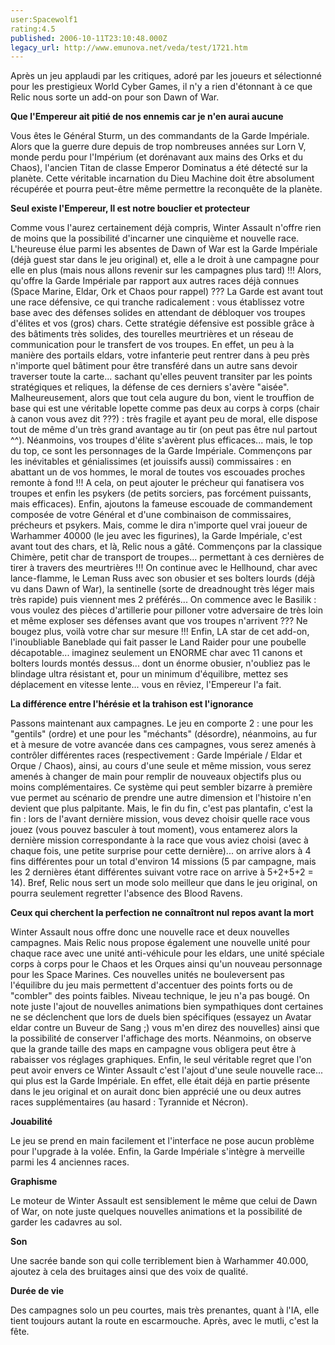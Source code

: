 ```yaml
---
user:Spacewolf1
rating:4.5
published: 2006-10-11T23:10:48.000Z
legacy_url: http://www.emunova.net/veda/test/1721.htm
---
```

Après un jeu applaudi par les critiques, adoré par les joueurs et sélectionné pour les prestigieux World Cyber Games, il n'y a rien d'étonnant à ce que Relic nous sorte un add-on pour son Dawn of War.  

  

**Que l'Empereur ait pitié de nos ennemis car je n'en aurai aucune**  

Vous êtes le Général Sturm, un des commandants de la Garde Impériale. Alors que la guerre dure depuis de trop nombreuses années sur Lorn V, monde perdu pour l'Impérium (et dorénavant aux mains des Orks et du Chaos), l'ancien Titan de classe Emperor Dominatus a été détecté sur la planète. Cette véritable incarnation du Dieu Machine doit être absolument récupérée et pourra peut-être même permettre la reconquête de la planète.  

  

**Seul existe l'Empereur, Il est notre bouclier et protecteur**  

Comme vous l'aurez certainement déjà compris, Winter Assault n'offre rien de moins que la possibilité d'incarner une cinquième et nouvelle race. L'heureuse élue parmi les absentes de Dawn of War est la Garde Impériale (déjà guest star dans le jeu original) et, elle a le droit à une campagne pour elle en plus (mais nous allons revenir sur les campagnes plus tard) !!! Alors, qu'offre la Garde Impériale par rapport aux autres races déjà connues (Space Marine, Eldar, Ork et Chaos pour rappel) ??? La Garde est avant tout une race défensive, ce qui tranche radicalement : vous établissez votre base avec des défenses solides en attendant de débloquer vos troupes d'élites et vos (gros) chars. Cette stratégie défensive est possible grâce à des bâtiments très solides, des tourelles meurtrières et un réseau de communication pour le transfert de vos troupes. En effet, un peu à la manière des portails eldars, votre infanterie peut rentrer dans à peu près n'importe quel bâtiment pour être transféré dans un autre sans devoir traverser toute la carte... sachant qu'elles peuvent transiter par les points stratégiques et reliques, la défense de ces derniers s'avère "aisée". Malheureusement, alors que tout cela augure du bon, vient le trouffion de base qui est une véritable lopette comme pas deux au corps à corps (chair à canon vous avez dit ???) : très fragile et ayant peu de moral, elle dispose tout de même d'un très grand avantage au tir (on peut pas être nul partout ^^). Néanmoins, vos troupes d'élite s'avèrent plus efficaces... mais, le top du top, ce sont les personnages de la Garde Impériale. Commençons par les inévitables et génialissimes (et jouissifs aussi) commissaires : en abattant un de vos hommes, le moral de toutes vos escouades proches remonte à fond !!! A cela, on peut ajouter le précheur qui fanatisera vos troupes et enfin les psykers (de petits sorciers, pas forcément puissants, mais efficaces). Enfin, ajoutons la fameuse escouade de commandement composée de votre Général et d'une combinaison de commissaires, précheurs et psykers. Mais, comme le dira n'importe quel vrai joueur de Warhammer 40000 (le jeu avec les figurines), la Garde Impériale, c'est avant tout des chars, et là, Relic nous a gâté. Commençons par la classique Chimère, petit char de transport de troupes... permettant à ces dernières de tirer à travers des meurtrières !!! On continue avec le Hellhound, char avec lance-flamme, le Leman Russ avec son obusier et ses bolters lourds (déjà vu dans Dawn of War), la sentinelle (sorte de dreadnought très léger mais très rapide) puis viennent mes 2 préférés... On commence avec le Basilik : vous voulez des pièces d'artillerie pour pilloner votre adversaire de très loin et même exploser ses défenses avant que vos troupes n'arrivent ??? Ne bougez plus, voilà votre char sur mesure !!! Enfin, LA star de cet add-on, l'inoubliable Baneblade qui fait passer le Land Raider pour une poubelle décapotable... imaginez seulement un ENORME char avec 11 canons et bolters lourds montés dessus... dont un énorme obusier, n'oubliez pas le blindage ultra résistant et, pour un minimum d'équilibre, mettez ses déplacement en vitesse lente... vous en rêviez, l'Empereur l'a fait.  

  

**La différence entre l'hérésie et la trahison est l'ignorance**  

Passons maintenant aux campagnes. Le jeu en comporte 2 : une pour les "gentils" (ordre) et une pour les "méchants" (désordre), néanmoins, au fur et à mesure de votre avancée dans ces campagnes, vous serez amenés à contrôler différentes races (respectivement : Garde Impériale / Eldar et Orque / Chaos), ainsi, au cours d'une seule et même mission, vous serez amenés à changer de main pour remplir de nouveaux objectifs plus ou moins complémentaires. Ce système qui peut sembler bizarre à première vue permet au scénario de prendre une autre dimension et l'histoire n'en devient que plus palpitante. Mais, le fin du fin, c'est pas plantafin, c'est la fin : lors de l'avant dernière mission, vous devez choisir quelle race vous jouez (vous pouvez basculer à tout moment), vous entamerez alors la dernière mission correspondante à la race que vous aviez choisi (avec à chaque fois, une petite surprise pour cette dernière)... on arrive alors à 4 fins différentes pour un total d'environ 14 missions (5 par campagne, mais les 2 dernières étant différentes suivant votre race on arrive à 5+2+5+2 = 14). Bref, Relic nous sert un mode solo meilleur que dans le jeu original, on pourra seulement regretter l'absence des Blood Ravens.  

  

**Ceux qui cherchent la perfection ne connaîtront nul repos avant la mort**  

Winter Assault nous offre donc une nouvelle race et deux nouvelles campagnes. Mais Relic nous propose également une nouvelle unité pour chaque race avec une unité anti-véhicule pour les eldars, une unité spéciale corps à corps pour le Chaos et les Orques ainsi qu'un nouveau personnage pour les Space Marines. Ces nouvelles unités ne bouleversent pas l'équilibre du jeu mais permettent d'accentuer des points forts ou de "combler" des points faibles. Niveau technique, le jeu n'a pas bougé. On note juste l'ajout de nouvelles animations bien sympathiques dont certaines ne se déclenchent que lors de duels bien spécifiques (essayez un Avatar eldar contre un Buveur de Sang ;) vous m'en direz des nouvelles) ainsi que la possibilité de conserver l'affichage des morts. Néanmoins, on observe que la grande taille des maps en campagne vous obligera peut être à rabaisser vos réglages graphiques. Enfin, le seul véritable regret que l'on peut avoir envers ce Winter Assault c'est l'ajout d'une seule nouvelle race... qui plus est la Garde Impériale. En effet, elle était déjà en partie présente dans le jeu original et on aurait donc bien apprécié une ou deux autres races supplémentaires (au hasard : Tyrannide et Nécron).  

  

**Jouabilité**  

Le jeu se prend en main facilement et l'interface ne pose aucun problème pour l'upgrade à la volée. Enfin, la Garde Impériale s'intègre à merveille parmi les 4 anciennes races.  

  

**Graphisme**  

Le moteur de Winter Assault est sensiblement le même que celui de Dawn of War, on note juste quelques nouvelles animations et la possibilité de garder les cadavres au sol.  

  

**Son**  

Une sacrée bande son qui colle terriblement bien à Warhammer 40.000, ajoutez à cela des bruitages ainsi que des voix de qualité.  

  

**Durée de vie**  

Des campagnes solo un peu courtes, mais très prenantes, quant à l'IA, elle tient toujours autant la route en escarmouche. Après, avec le mutli, c'est la fête.